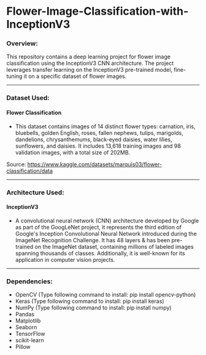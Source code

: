 # Flower-Image-Classification-with-InceptionV3

### Overview:
This repository contains a deep learning project for flower image classification using the InceptionV3 CNN architecture. The project leverages transfer learning on the InceptionV3 pre-trained model, fine-tuning it on a specific dataset of flower images.

----------------------

### Dataset Used: 
#### Flower Classification
- This dataset contains images of 14 distinct flower types: carnation, iris, bluebells, golden English, roses, fallen nephews, tulips, marigolds, dandelions, chrysanthemums, black-eyed daisies, water lilies, sunflowers, and daisies. It includes 13,618 training images and 98 validation images, with a total size of 202MB.

Source: https://www.kaggle.com/datasets/marquis03/flower-classification/data

----------------------

### Architecture Used: 
#### InceptionV3
- A convolutional neural network (CNN) architecture developed by Google as part of the GoogLeNet project, it represents the third edition of Google's Inception Convolutional Neural Network introduced during the ImageNet Recognition Challenge. It has 48 layers & has been pre-trained on the ImageNet dataset, containing millions of labeled images spanning thousands of classes. Additionally, it is well-known for its application in computer vision projects.

----------------------

### Dependencies: 
- OpenCV (Type following command to install: pip install opencv-python)
- Keras (Type following command to install: pip install keras)
- NumPy (Type following command to install: pip install numpy)
- Pandas
- Matplotlib
- Seaborn
- TensorFlow
- scikit-learn
- Pillow
